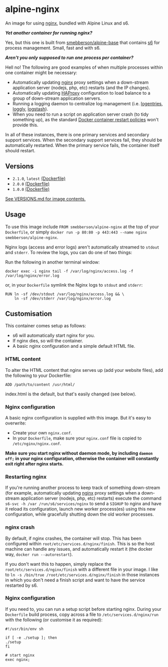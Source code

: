 alpine-nginx
============

An image for using [nginx][nginx], bundled with Alpine Linux and s6.

**_Yet another container for running nginx?_**

Yes, but this one is built from [smebberson/alpine-base][alpinebase] that contains [s6][s6] for process management. Small, fast and with s6.

_**Aren't you only supposed to run one process per container?**_

Hell no! The following are good examples of when multiple processes within one container might be necessary:

- Automatically updating [nginx][nginx] proxy settings when a down-stream application server (nodejs, php, etc) restarts (and the IP changes).
- Automatically updating [HAProxy][haproxy] configuration to load balance to a group of down-stream application servers.
- Running a logging daemon to centralize log management (i.e. [logentries][logentries], [loggly][loggly], [logstash][logstash]).
- When you need to run a script on application server crash (to tidy something up), as the standard [Docker container restart policies][drsp] won't provide this.

In all of these instances, there is one primary services and secondary support services. When the secondary support services fail, they should be automatically restarted. When the primary service fails, the container itself should restart.

Versions
--------

- `2.1.0`, `latest` [(Dockerfile)](https://github.com/smebberson/docker-alpine/blob/master/alpine-nginx/Dockerfile)
- `2.0.0` [(Dockerfile)](https://github.com/smebberson/docker-alpine/blob/d40c123d03bcf6d658ba003dcff78a062f0a3ba0/alpine-nginx/Dockerfile)
- `1.0.0` [(Dockerfile)](https://github.com/smebberson/docker-alpine/blob/faf86102b13d00784b9ae4c11727c5366d0e7907/alpine-nginx/Dockerfile)

[See VERSIONS.md for image contents.](https://github.com/smebberson/docker-alpine/blob/master/alpine-nginx/VERSIONS.md)

Usage
-----

To use this image include `FROM smebberson/alpine-nginx` at the top of your `Dockerfile`, or simply `docker run -p 80:80 -p 443:443 --name nginx smebberson/alpine-nginx`.

Nginx logs (access and error logs) aren't automatically streamed to `stdout` and `stderr`. To review the logs, you can do one of two things:

Run the following in another terminal window:

```
docker exec -i nginx tail -f /var/log/nginx/access.log -f /var/log/nginx/error.log
```

or, in your `Dockerfile` symlink the Nginx logs to `stdout` and `stderr`:

```
RUN ln -sf /dev/stdout /var/log/nginx/access.log && \
    ln -sf /dev/stderr /var/log/nginx/error.log
```

Customisation
-------------

This container comes setup as follows:

- s6 will automatically start nginx for you.
- If nginx dies, so will the container.
- A basic nginx configuration and a simple default HTML file.

### HTML content

To alter the HTML content that nginx serves up (add your website files), add the following to your Dockerfile:

```
ADD /path/to/content /usr/html/
```

index.html is the default, but that's easily changed (see below).

### Nginx configuration

A basic nginx configuration is supplied with this image. But it's easy to overwrite:

- Create your own `nginx.conf`.
- In your `Dockerfile`, make sure your `nginx.conf` file is copied to `/etc/nginx/nginx.conf`.

**Make sure you start nginx without daemon mode, by including `daemon off;` in your nginx configuration, otherwise the container will constantly exit right after nginx starts.**

### Restarting nginx

If you're running another process to keep track of something down-stream (for example, automatically updating [nginx][nginx] proxy settings when a down-stream application server (nodejs, php, etc) restarts) execute the command `s6-svc -h /var /run/s6/services/nginx` to send a `SIGHUP` to nginx and have it reload its configuration, launch new worker process(es) using this new configuration, while gracefully shutting down the old worker processes.

### nginx crash

By default, if nginx crashes, the container will stop. This has been configured within `root/etc/services.d/nginx/finish`. This is so the host machine can handle any issues, and automatically restart it (the docker way, `docker run --autorestart`).

If you don't want this to happen, simply replace the `root/etc/services.d/nginx/finish` with a different file in your image. I like to `ln -s /bin/true /root/etc/services.d/nginx/finish` in those instances in which you don't need a finish script and want to have the service restarted by s6.

### Nginx configuration

If you need to, you can run a setup script before starting nginx. During your `Dockerfile` build process, copy across a file to `/etc/services.d/nginx/run` with the following (or customise it as required):

```
#!/usr/bin/env sh

if [ -e ./setup ]; then
./setup
fi

# start nginx
exec nginx;
```

[s6]: http://www.skarnet.org/software/s6/
[s6-built-statically]: https://github.com/smebberson/docker-ubuntu-base/blob/master/s6/s6-build
[logentries]: https://logentries.com/
[loggly]: https://www.loggly.com/
[logstash]: http://logstash.net/
[drsp]: https://docs.docker.com/reference/commandline/cli/#restart-policies
[nginx]: http://nginx.org/
[haproxy]: http://www.haproxy.org/
[alpinebase]: https://registry.hub.docker.com/u/smebberson/alpine-base/
[s6]: http://www.skarnet.org/software/s6/
[dockerlogs]: https://docs.docker.com/reference/commandline/cli/#logs
